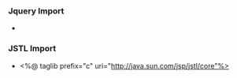 ### Jquery Import 
+ <script src="http://code.jquery.com/jquery-latest.js"></script>
### JSTL Import
+ <%@ taglib prefix="c" uri="http://java.sun.com/jsp/jstl/core"%>
